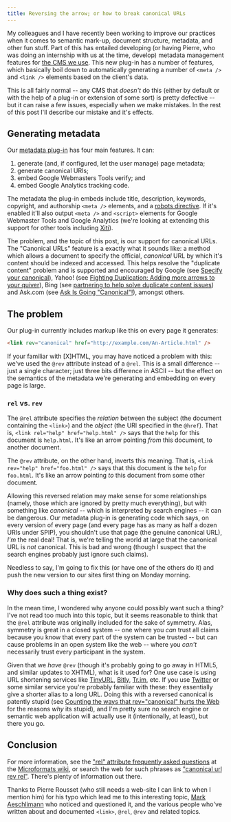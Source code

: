 ```yaml
---
title: Reversing the arrow; or how to break canonical URLs
---
```


My colleagues and I have recently been working to improve our practices when
it comes to semantic mark-up, document structure, metadata, and other fun
stuff. Part of this has entailed developing (or having Pierre, who was doing
an internship with us at the time, develop) metadata management features for
[the CMS we use][spip]. This new plug-in has a number of features, which
basically boil down to automatically generating a number of `<meta />` and
`<link />` elements based on the client's data.

[spip]: http://www.spip.net/ "SPIP"

This is all fairly normal -- any CMS that *doesn't* do this (either by default
or with the help of a plug-in or extension of some sort) is pretty defective
-- but it can raise a few issues, especially when we make mistakes. In the
rest of this post I'll describe our mistake and it's effects.

## Generating metadata ##

Our [metadata plug-in](http://www.spip-contrib.net/Plugin-SEO,3121) has four
main features. It can:

1. generate (and, if configured, let the user manage) page metadata;
2. generate canonical URIs;
3. embed Google Webmasters Tools verify; and
4. embed Google Analytics tracking code.

The metadata the plug-in embeds include title, description, keywords, copyright, and authorship  `<meta />` elements, and a [robots directive][robots]. If it's enabled it'll also output `<meta />` and `<script>` elements for Google Webmaster Tools and Google Analytics (we're looking at extending this support for other tools including [Xiti][xiti]).

[robots]: http://www.robotstxt.org/meta.html
[xiti]: http://www.atinternet.com/en/Products/XiTiFree.aspx

The problem, and the topic of this post, is our support for canonical URLs. The "Canonical URLs" feature is a exactly what it sounds like: a method which allows a document to specify the official, *canonical* URL by which it's content should be indexed and accessed. This helps resolve the "duplicate content" problem and is supported and encouraged by Google (see [Specify your canonical](http://googlewebmastercentral.blogspot.com/2009/02/specify-your-canonical.html)), Yahoo! (see [Fighting Duplication: Adding more arrows to your quiver](http://www.ysearchblog.com/2009/02/12/fighting-duplication-adding-more-arrows-to-your-quiver/)), Bing (see [partnering to help solve duplicate content issues](http://www.bing.com/community/blogs/webmaster/archive/2009/02/12/partnering-to-help-solve-duplicate-content-issues.aspx)) and Ask.com (see [Ask Is Going "Canonical"!](http://blog.ask.com/2009/02/ask-is-going-canonical.html)), amongst others.

## The problem ##

Our plug-in currently includes markup like this on every page it generates:

``````html
<link rev="canonical" href="http://example.com/An-Article.html" />
``````

If your familiar with [X]HTML, you may have noticed a problem with this: we've
used the `@rev` attribute instead of a `@rel`. This is a small difference --
just a single character; just three bits difference in ASCII -- but the effect
on the semantics of the metadata we're generating and embedding on every page
is large.

### `rel` vs. `rev` ###

The `@rel` attribute specifies the *relation* between the subject (the
document containing the `<link>`) and the *object* (the URI specified in the
`@href`). That is, `<link rel="help" href="help.html" />` says that the `help`
for this document is `help.html`. It's like an arrow pointing *from* this
document, to another document.

The `@rev` attribute, on the other hand, inverts this meaning. That is, `<link
rev="help" href="foo.html" />` says that this document is the `help` for
`foo.html`. It's like an arrow pointing *to* this document from some other
document.

Allowing this reversed relation may make sense for some relationships (namely,
those which are ignored by pretty much everything), but with something like
*canonical* -- which is interpreted by search engines -- it can be dangerous.
Our metadata plug-in is generating code which says, on every version of every
page (and every page has as many as half a dozen URIs under SPIP), you
shouldn't use that page (the genuine canonical URL), *I'm* the real deal! That
is, we're telling the world at large that the canonical URL is *not*
canonical. This is bad and wrong (though I suspect that the search engines
probably just ignore such claims).

Needless to say, I'm going to fix this (or have one of the others do it) and
push the new version to our sites first thing on Monday morning.

### Why does such a thing exist? ###

In the mean time, I wondered why anyone could possibly want such a thing? I've
not read too much into this topic, but it seems reasonable to think that the
`@rel` attribute was originally included for the sake of symmetry. Alas,
symmetry is great in a closed system -- one where you *can* trust all claims
because you know that every part of the system can be trusted -- but can cause
problems in an open system like the web -- where you *can't* necessarily trust
every participant in the system.

Given that we *have* `@rev` (though it's probably going to go away in HTML5,
and similar updates to XHTML), what is it used for? One use case is using URL
shortening services like [TinyURL](http://tinyurl.com),
[Bitly](http://bit.ly/), [Tr.im](http://tr.im/), etc. If you use
[Twitter](http://twitter.com/) or some similar service you're probably
familiar with these: they essentially give a shorter alias to a long URL.
Doing this with a reversed canonical is patently stupid (see [Counting the
ways that rev="canonical" hurts the
Web](http://www.mnot.net/blog/2009/04/14/rev_canonical_bad) for the reasons
*why* its stupid), and I'm pretty sure no search engine or semantic web
application will actually use it (intentionally, at least), but there you go.

## Conclusion ##

For more information, see the ["rel" attribute frequently asked
questions](http://microformats.org/wiki/rel-faq) at the [Microformats
wiki](http://microformats.org/wiki/), or search the web for such phrases as
["canonical url rev
rel"](http://www.google.com/search?q=canonical+url+rev+rel). There's plenty of
information out there.

Thanks to Pierre Rousset (who still needs a web-site I can link to when I
mention him) for his typo which lead me to this interesting topic, [Mark
Aeschlimann](http://odysseyweb.com.au/) who noticed and questioned it, and the
various people who've written about and documented `<link>`, `@rel`, `@rev`
and related topics.
